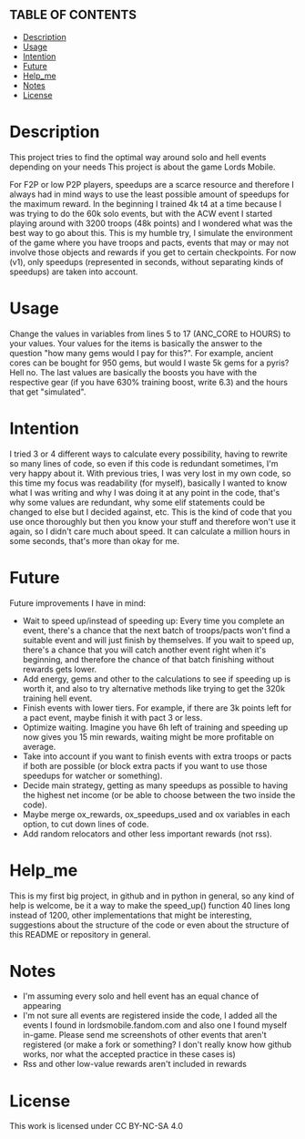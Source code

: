 ## TABLE OF CONTENTS

- [Description](#Description)
- [Usage](#Usage)
- [Intention](#Intention)
- [Future](#Future)
- [Help_me](#Help_me)
- [Notes](#Notes)
- [License](#License)

# Description
This project tries to find the optimal way around solo and hell events depending on your needs
This project is about the game Lords Mobile.

For F2P or low P2P players, speedups are a scarce resource and therefore I always had in mind ways to use the least possible amount of speedups for the maximum reward. In the beginning I trained 4k t4 at a time because I was trying to do the 60k solo events, but with the ACW event I started playing around with 3200 troops (48k points) and I wondered what was the best way to go about this. 
This is my humble try, I simulate the environment of the game where you have troops and pacts, events that may or may not involve those objects and rewards if you get to certain checkpoints.
For now (v1), only speedups (represented in seconds, without separating kinds of speedups) are taken into account.

# Usage
Change the values in variables from lines 5 to 17 (ANC_CORE to HOURS) to your values. 
Your values for the items is basically the answer to the question "how many gems would I pay for this?". 
For example, ancient cores can be bought for 950 gems, but would I waste 5k gems for a pyris? Hell no. 
The last values are basically the boosts you have with the respective gear (if you have 630% training boost, write 6.3) and the hours that get "simulated".

# Intention
I tried 3 or 4 different ways to calculate every possibility, having to rewrite so many lines of code, so even if this code is redundant sometimes, I'm very happy about it. With previous tries, I was very lost in my own code, so this time my focus was readability (for myself), basically I wanted to know what I was writing and why I was doing it at any point in the code, that's why some values are redundant, why some elif statements could be changed to else but I decided against, etc.
This is the kind of code that you use once thoroughly but then you know your stuff and therefore won't use it again, so I didn't care much about speed. It can calculate a million hours in some seconds, that's more than okay for me. 

# Future
Future improvements I have in mind:

 - Wait to speed up/instead of speeding up:
Every time you complete an event, there's a chance that the next batch of troops/pacts won't find a suitable event and will just finish by themselves. If you wait to speed up, there's a chance that you will catch another event right when it's beginning, and therefore the chance of that batch finishing without rewards gets lower.
- Add energy, gems and other to the calculations to see if speeding up is worth it, and also to try alternative methods like trying to get the 320k training hell event.
- Finish events with lower tiers. For example, if there are 3k points left for a pact event, maybe finish it with pact 3 or less.
- Optimize waiting. Imagine you have 6h left of training and speeding up now gives you 15 min rewards, waiting might be more profitable on average.
- Take into account if you want to finish events with extra troops or pacts if both are possible (or block extra pacts if you want to use those speedups for watcher or something).
- Decide main strategy, getting as many speedups as possible to having the highest net income (or be able to choose between the two inside the code).
- Maybe merge ox_rewards, ox_speedups_used and ox variables in each option, to cut down lines of code.
- Add random relocators and other less important rewards (not rss).

# Help_me
This is my first big project, in github and in python in general, so any kind of help is welcome, be it a way to make the speed_up() function 40 lines long instead of 1200, other implementations that might be interesting, suggestions about the structure of the code or even about the structure of this README or repository in general. 

# Notes
- I'm assuming every solo and hell event has an equal chance of appearing
- I'm not sure all events are registered inside the code, I added all the events I found in lordsmobile.fandom.com and also one I found myself in-game. Please send me screenshots of other events that aren't registered (or make a fork or something? I don't really know how github works, nor what the accepted practice in these cases is)
- Rss and other low-value rewards aren't included in rewards


# License
This work is licensed under CC BY-NC-SA 4.0
